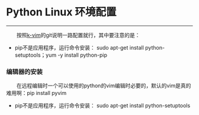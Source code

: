 # Python Linux 环境配置
****
&ensp;&ensp;&ensp;&ensp;按照[k-vim](https://github.com/wklken/k-vim)的git说明一路配置就行，其中要注意的是：

- pip不是应用程序，运行命令安装： sudo apt-get install python-setuptools；yum -y install python-pip

### 编辑器的安装
&ensp;&ensp;&ensp;&ensp;在远程编辑时一个可以使用的python的vim编辑时必要的，默认的vim是真的难用啊：pip install pyvim
- pip不是应用程序，运行命令安装： sudo apt-get install python-setuptools